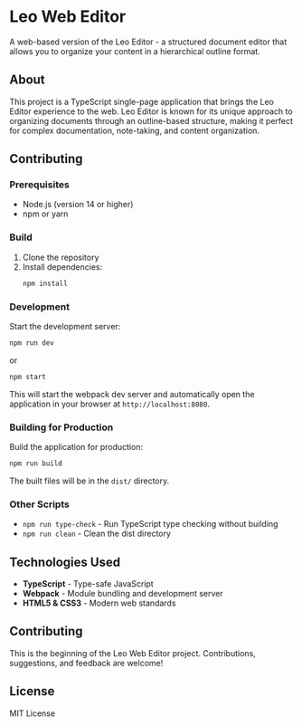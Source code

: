 # Leo Web Editor

A web-based version of the Leo Editor - a structured document editor that allows you to organize your content in a hierarchical outline format.

## About

This project is a TypeScript single-page application that brings the Leo Editor experience to the web. Leo Editor is known for its unique approach to organizing documents through an outline-based structure, making it perfect for complex documentation, note-taking, and content organization.

## Contributing

### Prerequisites

- Node.js (version 14 or higher)
- npm or yarn

### Build

1. Clone the repository
2. Install dependencies:
   ```bash
   npm install
   ```

### Development

Start the development server:

```bash
npm run dev
```

or

```bash
npm start
```

This will start the webpack dev server and automatically open the application in your browser at `http://localhost:8080`.

### Building for Production

Build the application for production:

```bash
npm run build
```

The built files will be in the `dist/` directory.

### Other Scripts

- `npm run type-check` - Run TypeScript type checking without building
- `npm run clean` - Clean the dist directory

## Technologies Used

- **TypeScript** - Type-safe JavaScript
- **Webpack** - Module bundling and development server
- **HTML5 & CSS3** - Modern web standards

## Contributing

This is the beginning of the Leo Web Editor project. Contributions, suggestions, and feedback are welcome!

## License

MIT License
